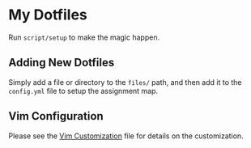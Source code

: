 # My Dotfiles

Run `script/setup` to make the magic happen.

## Adding New Dotfiles

Simply add a file or directory to the `files/` path, and then add it to the
`config.yml` file to setup the assignment map.

## Vim Configuration

Please see the [Vim Customization](vim.md) file for details on the customization.
